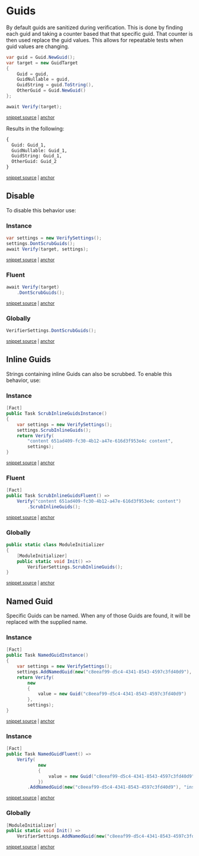 <!--
GENERATED FILE - DO NOT EDIT
This file was generated by [MarkdownSnippets](https://github.com/SimonCropp/MarkdownSnippets).
Source File: /docs/mdsource/guids.source.md
To change this file edit the source file and then run MarkdownSnippets.
-->

# Guids

By default guids are sanitized during verification. This is done by finding each guid and taking a counter based that that specific guid. That counter is then used replace the guid values. This allows for repeatable tests when guid values are changing.

<!-- snippet: guid -->
<a id='snippet-guid'></a>
```cs
var guid = Guid.NewGuid();
var target = new GuidTarget
{
    Guid = guid,
    GuidNullable = guid,
    GuidString = guid.ToString(),
    OtherGuid = Guid.NewGuid()
};

await Verify(target);
```
<sup><a href='/src/Verify.Tests/Serialization/SerializationTests.cs#L1739-L1752' title='Snippet source file'>snippet source</a> | <a href='#snippet-guid' title='Start of snippet'>anchor</a></sup>
<!-- endSnippet -->

Results in the following:

<!-- snippet: SerializationTests.ShouldReUseGuid.verified.txt -->
<a id='snippet-SerializationTests.ShouldReUseGuid.verified.txt'></a>
```txt
{
  Guid: Guid_1,
  GuidNullable: Guid_1,
  GuidString: Guid_1,
  OtherGuid: Guid_2
}
```
<sup><a href='/src/Verify.Tests/Serialization/SerializationTests.ShouldReUseGuid.verified.txt#L1-L6' title='Snippet source file'>snippet source</a> | <a href='#snippet-SerializationTests.ShouldReUseGuid.verified.txt' title='Start of snippet'>anchor</a></sup>
<!-- endSnippet -->


## Disable

To disable this behavior use:


### Instance

<!-- snippet: DontScrubGuids -->
<a id='snippet-dontscrubguids'></a>
```cs
var settings = new VerifySettings();
settings.DontScrubGuids();
await Verify(target, settings);
```
<sup><a href='/src/Verify.Tests/Serialization/SerializationTests.cs#L649-L655' title='Snippet source file'>snippet source</a> | <a href='#snippet-dontscrubguids' title='Start of snippet'>anchor</a></sup>
<!-- endSnippet -->


### Fluent

<!-- snippet: DontScrubGuidsFluent -->
<a id='snippet-dontscrubguidsfluent'></a>
```cs
await Verify(target)
    .DontScrubGuids();
```
<sup><a href='/src/Verify.Tests/Serialization/SerializationTests.cs#L663-L668' title='Snippet source file'>snippet source</a> | <a href='#snippet-dontscrubguidsfluent' title='Start of snippet'>anchor</a></sup>
<!-- endSnippet -->


### Globally

<!-- snippet: DontScrubGuidsGlobal -->
<a id='snippet-dontscrubguidsglobal'></a>
```cs
VerifierSettings.DontScrubGuids();
```
<sup><a href='/src/Verify.Tests/Serialization/SerializationTests.cs#L1377-L1381' title='Snippet source file'>snippet source</a> | <a href='#snippet-dontscrubguidsglobal' title='Start of snippet'>anchor</a></sup>
<!-- endSnippet -->


## Inline Guids

Strings containing inline Guids can also be scrubbed. To enable this behavior, use:


### Instance

<!-- snippet: ScrubInlineGuids -->
<a id='snippet-scrubinlineguids'></a>
```cs
[Fact]
public Task ScrubInlineGuidsInstance()
{
    var settings = new VerifySettings();
    settings.ScrubInlineGuids();
    return Verify(
        "content 651ad409-fc30-4b12-a47e-616d3f953e4c content",
        settings);
}
```
<sup><a href='/src/Verify.Tests/Serialization/SerializationTests.cs#L1424-L1436' title='Snippet source file'>snippet source</a> | <a href='#snippet-scrubinlineguids' title='Start of snippet'>anchor</a></sup>
<!-- endSnippet -->


### Fluent

<!-- snippet: ScrubInlineGuidsFluent -->
<a id='snippet-scrubinlineguidsfluent'></a>
```cs
[Fact]
public Task ScrubInlineGuidsFluent() =>
    Verify("content 651ad409-fc30-4b12-a47e-616d3f953e4c content")
        .ScrubInlineGuids();
```
<sup><a href='/src/Verify.Tests/Serialization/SerializationTests.cs#L1416-L1423' title='Snippet source file'>snippet source</a> | <a href='#snippet-scrubinlineguidsfluent' title='Start of snippet'>anchor</a></sup>
<!-- endSnippet -->


### Globally

<!-- snippet: ScrubInlineGuidsGlobal -->
<a id='snippet-scrubinlineguidsglobal'></a>
```cs
public static class ModuleInitializer
{
    [ModuleInitializer]
    public static void Init() =>
        VerifierSettings.ScrubInlineGuids();
}
```
<sup><a href='/src/Verify.Tests/Serialization/SerializationTests.cs#L1405-L1414' title='Snippet source file'>snippet source</a> | <a href='#snippet-scrubinlineguidsglobal' title='Start of snippet'>anchor</a></sup>
<!-- endSnippet -->


## Named Guid

Specific Guids can be named. When any of those Guids are found, it will be replaced with the supplied name.


### Instance

<!-- snippet: NamedGuidInstance -->
<a id='snippet-namedguidinstance'></a>
```cs
[Fact]
public Task NamedGuidInstance()
{
    var settings = new VerifySettings();
    settings.AddNamedGuid(new("c8eeaf99-d5c4-4341-8543-4597c3fd40d9"), "instanceNamed");
    return Verify(
        new
        {
            value = new Guid("c8eeaf99-d5c4-4341-8543-4597c3fd40d9")
        },
        settings);
}
```
<sup><a href='/src/Verify.Tests/GuidScrubberTests.cs#L65-L80' title='Snippet source file'>snippet source</a> | <a href='#snippet-namedguidinstance' title='Start of snippet'>anchor</a></sup>
<!-- endSnippet -->


### Instance

<!-- snippet: NamedGuidFluent -->
<a id='snippet-namedguidfluent'></a>
```cs
[Fact]
public Task NamedGuidFluent() =>
    Verify(
            new
            {
                value = new Guid("c8eeaf99-d5c4-4341-8543-4597c3fd40d9")
            })
        .AddNamedGuid(new("c8eeaf99-d5c4-4341-8543-4597c3fd40d9"), "instanceNamed");
```
<sup><a href='/src/Verify.Tests/GuidScrubberTests.cs#L82-L93' title='Snippet source file'>snippet source</a> | <a href='#snippet-namedguidfluent' title='Start of snippet'>anchor</a></sup>
<!-- endSnippet -->


### Globally

<!-- snippet: NamedGuidGlobal -->
<a id='snippet-namedguidglobal'></a>
```cs
[ModuleInitializer]
public static void Init() =>
    VerifierSettings.AddNamedGuid(new("c8eeaf99-d5c4-4341-8543-4597c3fd40c9"), "guidName");
```
<sup><a href='/src/Verify.Tests/GuidScrubberTests.cs#L4-L10' title='Snippet source file'>snippet source</a> | <a href='#snippet-namedguidglobal' title='Start of snippet'>anchor</a></sup>
<!-- endSnippet -->
